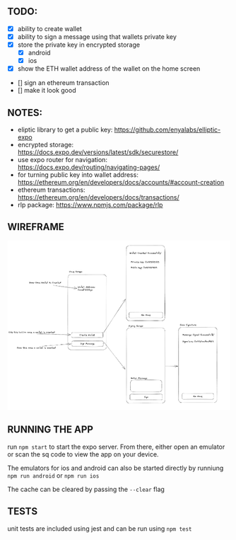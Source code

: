 ## TODO:
- [x] ability to create wallet 
- [x] ability to sign a message using that wallets private key 
- [x] store the private key in encrypted storage 
    - [x] android
    - [x] ios 
- [x] show the ETH wallet address of the wallet on the home screen 
- [] sign an ethereum transaction 
- [] make it look good
## NOTES: 
- eliptic library to get a public key: https://github.com/enyalabs/elliptic-expo
- encrypted storage: https://docs.expo.dev/versions/latest/sdk/securestore/
- use expo router for navigation: https://docs.expo.dev/routing/navigating-pages/
- for turning public key into wallet address: https://ethereum.org/en/developers/docs/accounts/#account-creation
- ethereum transactions: https://ethereum.org/en/developers/docs/transactions/
- rlp package: https://www.npmjs.com/package/rlp

## WIREFRAME
![wireframe](/docs/app-wireframe.png)

## RUNNING THE APP 
run ```npm start``` to start the expo server. From there, either open an emulator or scan the sq code to view the app on your device.

The emulators for ios and android can also be started directly by runniung 
```npm run android``` or ```npm run ios```

The cache can be cleared by passing the ```--clear``` flag

## TESTS 
unit tests are included using jest and can be run using ```npm test```